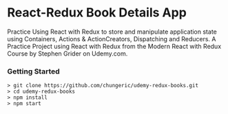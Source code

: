 # React-Redux Book Details App

Practice Using React with Redux to store and manipulate application state using Containers, Actions & ActionCreators, Dispatching and Reducers. A Practice Project using React with Redux from the Modern React with Redux Course by Stephen Grider on Udemy.com.

### Getting Started

```
> git clone https://github.com/chungeric/udemy-redux-books.git
> cd udemy-redux-books
> npm install
> npm start
```
